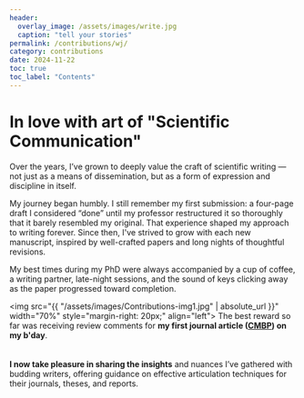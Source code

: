 ```yaml
---
header:
  overlay_image: /assets/images/write.jpg
  caption: "tell your stories"
permalink: /contributions/wj/
category: contributions
date: 2024-11-22
toc: true
toc_label: "Contents"
---
```


# In love with art of "Scientific Communication"

Over the years, I’ve grown to deeply value the craft of scientific writing — not just as a means of dissemination, but as a form of expression and discipline in itself.

My journey began humbly. I still remember my first submission: a four-page draft I considered “done” until my professor restructured it so thoroughly that it barely resembled my original. That experience shaped my approach to writing forever. Since then, I've strived to grow with each new manuscript, inspired by well-crafted papers and long nights of thoughtful revisions.

My best times during my PhD were always accompanied by a cup of coffee, a writing partner, late-night sessions, and the sound of keys clicking away as the paper progressed toward completion.

<img src="{{ "/assets/images/Contributions-img1.jpg" | absolute_url }}" width="70%" style="margin-right: 20px;" align="left"> The best reward so far was receiving review comments for **my first journal article ([CMBP](https://doi.org/10.1016/j.cmpb.2020.105557)) on my b'day**.  
<br>
<br>
 **I now take pleasure in sharing the insights** and nuances I’ve gathered with budding writers, offering guidance on effective articulation techniques for their journals, theses, and reports.
 

